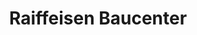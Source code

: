 ---
title: "Raiffeisen Baucenter"
url: /heitersheim/raiffeisen-baucenter-beiersdorfstrasse/
shop: Baustoffe
---